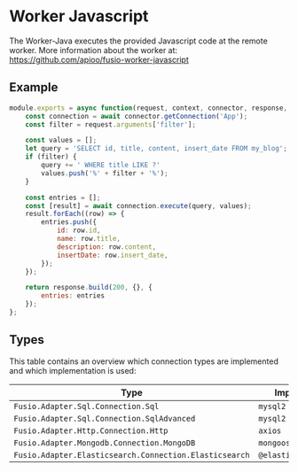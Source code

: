 
# Worker Javascript

The Worker-Java executes the provided Javascript code at the remote worker.
More information about the worker at: https://github.com/apioo/fusio-worker-javascript

## Example

```javascript
module.exports = async function(request, context, connector, response, dispatcher, logger) {
    const connection = await connector.getConnection('App');
    const filter = request.arguments['filter'];

    const values = [];
    let query = 'SELECT id, title, content, insert_date FROM my_blog';
    if (filter) {
        query += ' WHERE title LIKE ?'
        values.push('%' + filter + '%');
    }

    const entries = [];
    const [result] = await connection.execute(query, values);
    result.forEach((row) => {
        entries.push({
            id: row.id,
            name: row.title,
            description: row.content,
            insertDate: row.insert_date,
        });
    });

    return response.build(200, {}, {
        entries: entries
    });
};

```

## Types

This table contains an overview which connection types are implemented
and which implementation is used:

| Type | Implementation |
| ---- | -------------- |
| `Fusio.Adapter.Sql.Connection.Sql` | `mysql2 / pg`
| `Fusio.Adapter.Sql.Connection.SqlAdvanced` | `mysql2 / pg`
| `Fusio.Adapter.Http.Connection.Http` | `axios`
| `Fusio.Adapter.Mongodb.Connection.MongoDB` | `mongoose`
| `Fusio.Adapter.Elasticsearch.Connection.Elasticsearch` | `@elastic/elasticsearch`
